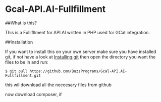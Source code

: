 # Gcal-API.AI-Fullfillment

##What is this?

This is a Fullifllment for API.AI written in PHP used for GCal integration. 

##Installation

If you want to install this on your own server make sure you have installed git, if not have a look at [Installing git](https://git-scm.com/book/en/v2/Getting-Started-Installing-Git)
then open the directory you want the files to be in and run:

````
$ git pull https://github.com/BuzzPrograms/Gcal-API.AI-Fullfillment.git
````

this wil download all the neccesary files from github

now download composer, if 
